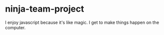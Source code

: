 # ninja-team-project
I enjoy javascript because it's like magic. I get to make things happen on the computer.